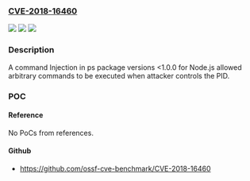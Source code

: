 ### [CVE-2018-16460](https://cve.mitre.org/cgi-bin/cvename.cgi?name=CVE-2018-16460)
![](https://img.shields.io/static/v1?label=Product&message=ps&color=blue)
![](https://img.shields.io/static/v1?label=Version&message=n%2Fa&color=blue)
![](https://img.shields.io/static/v1?label=Vulnerability&message=Command%20Injection%20-%20Generic%20(CWE-77)&color=brighgreen)

### Description

A command Injection in ps package versions <1.0.0 for Node.js allowed arbitrary commands to be executed when attacker controls the PID.

### POC

#### Reference
No PoCs from references.

#### Github
- https://github.com/ossf-cve-benchmark/CVE-2018-16460


